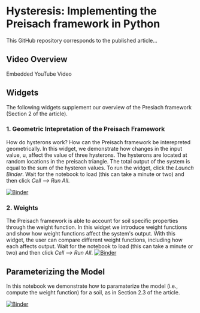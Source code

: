 # Hysteresis: Implementing the Preisach framework in Python

This GitHub repository corresponds to the published article...

## Video Overview

Embedded YouTube Video

## Widgets

The following widgets supplement our overview of the Presiach framework (Section 2 of the article).

### 1. Geometric Intepretation of the Preisach Framework
How do hysterons work? How can the Preisach framework be interepreted geometrically. In this widget, we demonstrate how changes in the input value, u, affect the value of three hysterons. The hysterons are located at random locations in the preisach triangle. The total output of the system is equal to the sum of the hysteron values. To run the widget, click the <em>Launch Binder</em>. Wait for the notebook to load (this can take a minute or two) and then click <em>Cell --> Run All</em>.

[![Binder](https://mybinder.org/badge_logo.svg)](https://mybinder.org/v2/gh/yairmau/hysteresis-python/first_widget?filepath=First%20Widget.ipynb)  

### 2. Weights
The Preisach framework is able to account for soil specific properties through the weight function. In this widget we introduce weight functions and show how weight functions affect the system's output. With this widget, the user can compare different weight functions, including how each affects output. Wait for the notebook to load (this can take a minute or two) and then click <em>Cell --> Run All</em>.
[![Binder](https://mybinder.org/badge_logo.svg)](https://mybinder.org/v2/gh/yairmau/hysteresis-python/master?filepath=Second%20Widget.ipynb)  


## Parameterizing the Model  
In this notebook we demonstrate how to paramaterize the model (i.e., compute the weight function) for a soil, as in Section 2.3 of the article.

[![Binder](https://mybinder.org/badge_logo.svg)](https://mybinder.org/v2/gh/yairmau/hysteresis-python/master?filepath=Third%20Widget%202.0-OOP.ipynb)
